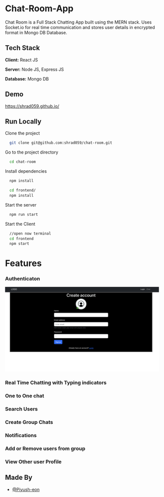 
# Chat-Room-App

Chat Room is a Full Stack Chatting App built using the MERN stack.
Uses Socket.io for real time communication and stores user details in encrypted format in Mongo DB Database.
## Tech Stack

**Client:** React JS

**Server:** Node JS, Express JS

**Database:** Mongo DB
  
## Demo

https://shrad059.github.io/

## Run Locally

Clone the project

```bash
  git clone git@github.com:shrad059/chat-room.git
```

Go to the project directory

```bash
  cd chat-room
```

Install dependencies

```bash
  npm install
```

```bash
  cd frontend/
  npm install
```

Start the server

```bash
  npm run start
```
Start the Client

```bash
  //open now terminal
  cd frontend
  npm start
```

  
# Features

### Authenticaton
![](https://github.com/shrad059/chat-room/blob/main/screenshot/Screenshot%202023-01-13%20at%208.52.17%20PM.png)

### Real Time Chatting with Typing indicators

### One to One chat

### Search Users

### Create Group Chats

### Notifications 

### Add or Remove users from group

### View Other user Profile

## Made By

- [@Piyush-eon](https://github.com/piyush-eon)

  
  
